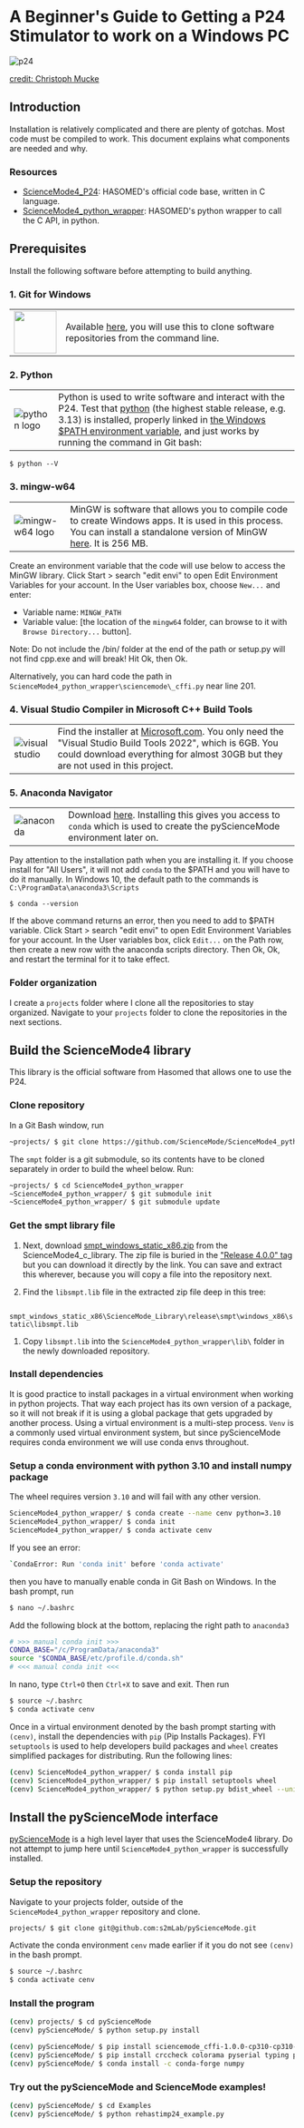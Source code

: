 # A Beginner's Guide to Getting a P24 Stimulator to work on a Windows PC

![p24](img/p24.jpg)

[credit: Christoph Mucke](https://www.linkedin.com/posts/christoph-mucke-a29801b9_p24science-fesresearchapplications-activity-7047189566750904322-Jrnz/?trk=public_profile_like_view)
## Introduction

Installation is relatively complicated and there are plenty of gotchas. Most code must be compiled to work. This document explains what components are needed and why. 

### Resources

* [ScienceMode4_P24](https://github.com/ScienceMode/ScienceMode4_P24/tree/main): HASOMED's official code base, written in C language.
* [ScienceMode4_python_wrapper](https://github.com/ScienceMode/ScienceMode4_python_wrapper): HASOMED's python wrapper to call the C API, in python. 


## Prerequisites

Install the following software before attempting to build anything. 

### 1. Git for Windows
| | |
|---|---|
| <img src="img/git_logo.png" width=75px>  | Available [here](https://gitforwindows.org), you will use this to clone software repositories from the command line. |

### 2. Python
| | |
|--|--|
| ![python logo](img/python-logo.png) |Python is used to write software and interact with the P24. Test that [python](https://www.python.org/downloads/windows/) (the highest stable release, e.g. 3.13) is installed, properly linked in [the Windows $PATH environment variable](https://geek-university.com/add-python-to-the-windows-path/), and just works by running the command in Git bash:

``` 
$ python --V 
```

### 3. mingw-w64
| | |
|--|--|
| ![mingw-w64 logo](img/mingw-w64.png) | MinGW is software that allows you to compile code to create Windows apps. It is used in this process. You can install a standalone version of MinGW [here](https://github.com/brechtsanders/winlibs_mingw/releases/download/15.1.0posix-12.0.0-msvcrt-r1/winlibs-x86_64-posix-seh-gcc-15.1.0-mingw-w64msvcrt-12.0.0-r1.zip). It is 256 MB. 

Create an environment variable that the code will use below to access the MinGW library. Click Start > search "edit envi" to open Edit Environment Variables for your account. In the User variables box, choose `New...` and enter:
* Variable name: `MINGW_PATH` 
* Variable value: [the location of the `mingw64` folder, can browse to it with `Browse Directory...` button]. 

Note: Do not include the /bin/ folder at the end of the path or setup.py will not find cpp.exe and will break!
Hit Ok, then Ok.

Alternatively, you can hard code the path in `ScienceMode4_python_wrapper\sciencemode\_cffi.py` near line 201.

### 4. Visual Studio Compiler in Microsoft C++ Build Tools

| | |
|-|-|
|![visual studio](img/visualstudio.png)| Find the installer at [Microsoft.com](https://visualstudio.microsoft.com/visual-cpp-build-tools/). You only need the "Visual Studio Build Tools 2022", which is 6GB. You could download everything for almost 30GB but they are not used in this project.

### 5. Anaconda Navigator
| | |
|-|-|
|![anaconda](img/anaconda.png)| Download [here](https://www.anaconda.com/download). Installing this gives you access to `conda` which is used to create the pyScienceMode environment later on. 

Pay attention to the installation path when you are installing it. If you choose install for "All Users", it will not add `conda` to the $PATH and you will have to do it manually. In Windows 10, the default path to the commands is `C:\ProgramData\anaconda3\Scripts`

``` 
$ conda --version 
```
If the above command returns an error, then you need to add to $PATH variable. Click Start > search "edit envi" to open Edit Environment Variables for your account. In the User variables box, click `Edit...` on the Path row, then create a new row with the anaconda scripts directory. Then Ok, Ok, and restart the terminal for it to take effect.

### Folder organization
I create a `projects` folder where I clone all the repositories to stay organized. Navigate to your `projects` folder to clone the repositories in the next sections. 

## Build the ScienceMode4 library

This library is the official software from Hasomed that allows one to use the P24.

### Clone repository

In a Git Bash window, run
```bash
~projects/ $ git clone https://github.com/ScienceMode/ScienceMode4_python_wrapper.git
```

The `smpt` folder is a git submodule, so its contents have to be cloned separately in order to build the wheel below. Run: 

```bash
~projects/ $ cd ScienceMode4_python_wrapper
~ScienceMode4_python_wrapper/ $ git submodule init
~ScienceMode4_python_wrapper/ $ git submodule update
```


### Get the smpt library file
1. Next, download [smpt_windows_static_x86.zip](https://github.com/ScienceMode/ScienceMode4_c_library/releases/download/v4.0.0/smpt_windows_static_x86.zip) from the ScienceMode4_c_library. The zip file is buried in the ["Release 4.0.0" tag](https://github.com/ScienceMode/ScienceMode4_c_library/releases/tag/v4.0.0) but you can download it directly by the link. You can save and extract this wherever, because you will copy a file into the repository next. 

1. Find the `libsmpt.lib` file in the extracted zip file deep in this tree: 

` smpt_windows_static_x86\ScienceMode_Library\release\smpt\windows_x86\static\libsmpt.lib`

1. Copy `libsmpt.lib` into the `ScienceMode4_python_wrapper\lib\` folder in the newly downloaded repository.

### Install dependencies

It is good practice to install packages in a virtual environment when working in python projects. That way each project has its own version of a package, so it will not break if it is using a global package that gets upgraded by another process. Using a virtual environment is a multi-step process. `Venv` is a commonly used virtual environment system, but since pyScienceMode requires conda environment we will use conda envs throughout.  

### Setup a conda environment with python 3.10 and install numpy package
The wheel requires version `3.10` and will fail with any other version. 

```bash
ScienceMode4_python_wrapper/ $ conda create --name cenv python=3.10
ScienceMode4_python_wrapper/ $ conda init
ScienceMode4_python_wrapper/ $ conda activate cenv
```

If you see an error:
```bash
`CondaError: Run 'conda init' before 'conda activate' 
```

then you have to manually enable conda in Git Bash on Windows.  In the bash prompt, run

```bash
$ nano ~/.bashrc
```
Add the following block at the bottom, replacing the right path to `anaconda3`
```bash
# >>> manual conda init >>>
CONDA_BASE="/c/ProgramData/anaconda3"
source "$CONDA_BASE/etc/profile.d/conda.sh"
# <<< manual conda init <<<
```
In nano, type `Ctrl+O` then `Ctrl+X` to save and exit.  Then run 

```bash
$ source ~/.bashrc
$ conda activate cenv
```

Once in a virtual environment denoted by the bash prompt starting with `(cenv)`, install the dependencies with `pip` (Pip Installs Packages). FYI `setuptools` is used to help developers build packages and `wheel` creates simplified packages for distributing. Run the following lines: 

```bash
(cenv) ScienceMode4_python_wrapper/ $ conda install pip
(cenv) ScienceMode4_python_wrapper/ $ pip install setuptools wheel 
(cenv) ScienceMode4_python_wrapper/ $ python setup.py bdist_wheel --universal
```

## Install the pyScienceMode interface

[pyScienceMode](https://pysciencemode.readthedocs.io/en/latest) is a high level layer that uses the ScienceMode4 library. Do not attempt to jump here until `ScienceMode4_python_wrapper` is successfully installed.  

### Setup the repository
Navigate to your projects folder, outside of the `ScienceMode4_python_wrapper` repository and clone. 

```bash
projects/ $ git clone git@github.com:s2mLab/pyScienceMode.git
```
Activate the conda environment `cenv` made earlier if it you do not see `(cenv)` in the bash prompt.

```bash
$ source ~/.bashrc
$ conda activate cenv
```

### Install the program

```bash
(cenv) projects/ $ cd pyScienceMode
(cenv) pyScienceMode/ $ python setup.py install

(cenv) pyScienceMode/ $ pip install sciencemode_cffi-1.0.0-cp310-cp310-win_amd64.whl
(cenv) pyScienceMode/ $ pip install crccheck colorama pyserial typing pysciencemode
(cenv) pyScienceMode/ $ conda install -c conda-forge numpy
```

### Try out the pyScienceMode and ScienceMode examples!

```bash
(cenv) pyScienceMode/ $ cd Examples
(cenv) pyScienceMode/ $ python rehastimp24_example.py
```
